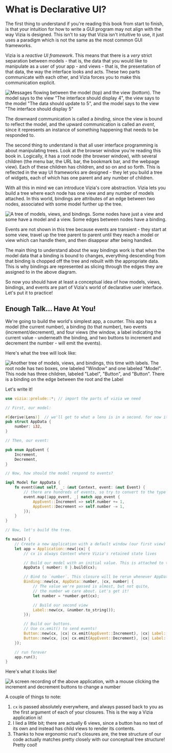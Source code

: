 # What is Declarative UI?

The first thing to understand if you're reading this book from start to finish, is that your intuition for how to write a GUI program may not align with the way Vizia is designed.
This isn't to say that Vizia isn't intuitive to use, it just uses a paradigm which is not the same as the most common GUI frameworks.

Vizia is a _reactive UI framework_.
This means that there is a _very_ strict separation between models - that is, the data that you would like to manipulate as a user of your app - and views - that is, the presentation of that data, the way the interface looks and acts.
These two parts communicate with each other, and Vizia forces you to make this communication explicit.

![Messages flowing between the model (top) and the view (bottom). The model says to the view "The interface should display 4", the view says to the model "The data should update to 5", and the model says to the view "The interface should display 5"](/imgs/docs_img/model-view.png 'Model View')

The downward communication is called a _binding_, since the view is bound to reflect the model, and the upward communication is called an _event_, since it represents an instance of something happening that needs to be responded to.

The second thing to understand is that all user interface programming is about manipulating trees.
Look at the browser window you're reading this book in.
Logically, it has a root node (the browser window), with several children (the menu bar, the URL bar, the bookmark bar, and the webpage view).
Each of these children has children, and so on and so forth.
This is reflected in the way UI frameworks are designed - they let you build a tree of widgets, each of which has one parent and any number of children.

With all this in mind we can introduce Vizia's core abstraction.
Vizia lets you build a tree where each node has one view and any number of models attached.
In this world, bindings are attributes of an edge between two nodes, associated with some model further up the tree.

![A tree of models, views, and bindings. Some nodes have just a view and some have a model and a view. Some edges between nodes have a binding.](/imgs/docs_img/model-view-tree.png)

Events are not shown in this tree because events are transient - they start at some view, travel up the tree parent to parent until they reach a model or view which can handle them, and then disappear after being handled.

The main thing to understand about the way bindings work is that when the model data that a binding is bound to changes, everything descending from that binding is chopped off the tree and rebuilt with the appropriate data.
This is why bindings are represented as slicing through the edges they are assigned to in the above diagram.

So now you should have at least a conceptual idea of how models, views, bindings, and events are part of Vizia's world of declarative user interface.
Let's put it to practice!

## Enough Talk... Have At You!

We're going to build the world's simplest app, a counter.
This app has a model (the current number), a binding (to that number), two events (increment/decrement), and four views (the window, a label indicating the current value - underneath the binding, and two buttons to increment and decrement the number - will emit the events).

Here's what the tree will look like:

![Another tree of models, views, and bindings, this time with labels. The root node has two boxes, one labeled "Window" and one labeled "Model". This node has three children, labeled "Label", "Button", and "Button". There is a binding on the edge between the root and the Label](/imgs/docs_img/counter-tree.png)

Let's write it!

```rust
use vizia::prelude::*; // import the parts of vizia we need

// First, our model:

#[derive(Lens)]  // we'll get to what a lens is in a second. for now it can just be part of the way models work
pub struct AppData {
	number: i32,
}

// Then, our event:

pub enum AppEvent {
	Increment,
	Decrement,
}

// Now, how should the model respond to events?

impl Model for AppData {
	fn event(&mut self, _: &mut Context, event: &mut Event) {
		// there are hundreds of events, so try to convert to the type we want to handle.
		event.map(|app_event, _| match app_event {
			AppEvent::Increment => self.number += 1,
			AppEvent::Decrement => self.number -= 1,
		});
	}
}

// Now, let's build the tree.

fn main() {
	// Create a new application with a default window (our first view)
	let app = Application::new(|cx| {
		// cx is always Context where Vizia's retained state lives

		// Build our model with an initial value. This is attached to the current view.
		AppData { number: 0 }.build(cx);

		// Bind to `number`. This closure will be rerun whenever AppData::number changes.
		Binding::new(cx, AppData::number, |cx, number| {
			// The value we're passed is almost, but not quite,
			// the number we care about. Let's get it!
			let number = *number.get(cx);

			// Build our second view
			Label::new(cx, &number.to_string());
		});

		// Build our buttons.
		// Use cx.emit() to send events!
		Button::new(cx, |cx| cx.emit(AppEvent::Increment), |cx| Label::new(cx, "Increment"));
		Button::new(cx, |cx| cx.emit(AppEvent::Decrement), |cx| Label::new(cx, "Decrement"));
	});

	// run forever
	app.run();
}
```

Here's what it looks like!

![A screen recording of the above application, with a mouse clicking the increment and decrement buttons to change a number](/imgs/docs_img/counter.gif)

A couple of things to note:

1. `cx` is passed absolutely everywhere, and always passed back to you as the first argument of each of your closures. This is the way a Vizia application is!
2. I lied a little bit; there are actually 6 views, since a button has no text of its own and instead has child views to render its contents.
3. Thanks to how ergonomic rust's closures are, the tree structure of our code actually matches pretty closely with our conceptual tree structure! Pretty cool!

